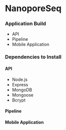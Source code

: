 # NanoporeSeq

### Application Build

* API
* Pipeline
* Mobile Application

### Dependencies to Install

#### API

* Node.js
* Express
* MongoDB
* Mongoose
* Bcrypt

#### Pipeline
#### Mobile Application
